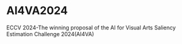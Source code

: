 # AI4VA2024
ECCV 2024-The winning proposal of the AI for Visual Arts Saliency Estimation Challenge 2024(AI4VA)
